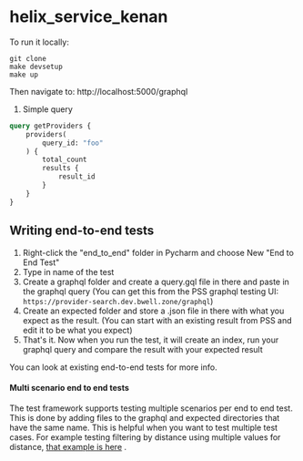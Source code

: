 # helix_service_kenan

To run it locally:

```
git clone
make devsetup
make up
```

Then navigate to: http://localhost:5000/graphql

1. Simple query

```graphql
query getProviders {
    providers(
        query_id: "foo"
    ) {
        total_count
        results {
            result_id
        }
    }
}

```

## Writing end-to-end tests

1. Right-click the "end_to_end" folder in Pycharm and choose New "End to End Test"
2. Type in name of the test
3. Create a graphql folder and create a query.gql file in there and paste in the graphql query (You can get this from
   the PSS graphql testing UI: `https://provider-search.dev.bwell.zone/graphql`)
4. Create an expected folder and store a .json file in there with what you expect as the result.  (You can start with an
   existing result from PSS and edit it to be what you expect)
5. That's it. Now when you run the test, it will create an index, run your graphql query and compare the result with
   your expected result

You can look at existing end-to-end tests for more info.

#### Multi scenario end to end tests

The test framework supports testing multiple scenarios per end to end test. This is done by adding files to the graphql
and expected directories that have the same name. This is helpful when you want to test
multiple test cases. For example testing filtering by distance using multiple values for distance,
[that example is here](https://github.com/icanbwell/helix.providersearch/tree/main/tests/end_to_end/test_filter_by_distance)
.



